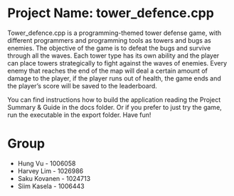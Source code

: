 # Project Name: tower_defence.cpp

Tower_defence.cpp is a programming-themed tower defense game, with different programmers and programming tools as towers and bugs as enemies. The objective of the game is to defeat the bugs and survive through all the waves.
Each tower type has its own ability and the player can place towers strategically to fight against the waves of enemies. Every enemy that reaches the end of the map will deal a certain amount of damage to the player, if the player runs out of health, the game ends and the player’s score will be saved to the leaderboard.

You can find instructions how to build the application reading the Project Summary & Guide in the docs folder. Or if you prefer to just try the game, run the executable in the export folder. Have fun!


# Group
- Hung Vu - 1006058
- Harvey Lim - 1026986
- Saku Kovanen - 1024713
- Siim Kasela - 1006443

